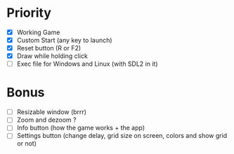 # Priority
- [X] Working Game
- [X] Custom Start (any key to launch)
- [X] Reset button (R or F2)
- [X] Draw while holding click
- [ ] Exec file for Windows and Linux (with SDL2 in it)

# Bonus
- [ ] Resizable window (brrr)
- [ ] Zoom and dezoom ?
- [ ] Info button (how the game works + the app)
- [ ] Settings button (change delay, grid size on screen, colors and show grid or not)
